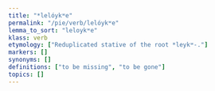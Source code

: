 ```yaml
---
title: "*lelóykʷe"
permalink: "/pie/verb/lelóykʷe"
lemma_to_sort: "leloykʷe"
klass: verb
etymology: ["Reduplicated stative of the root *leykʷ-."]
markers: []
synonyms: []
definitions: ["to be missing", "to be gone"]
topics: []
---
```

